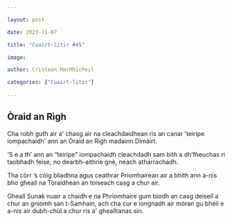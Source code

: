 ```yaml
---

layout: post

date: 2023-11-07

title: "Cuairt-litir #45"

image:

author: Crìstean MacMhìcheil

categories: ["Cuairt-litir"]
  
---
```


## Òraid an Rìgh

Cha robh guth air a' chasg air na cleachdaidhean ris an canar 'teiripe iompachaidh' ann an Òraid an Rìgh madainn Dimàirt.

‘S e a th’ ann an “teiripe” iompachaidh cleachdadh sam bith a dh’fheuchas ri taobhadh feise, no dearbh-aithne gnè, neach atharrachadh.

Tha còrr ’s còig bliadhna agus ceathrar Prìomhairean air a bhith ann a-nis bho gheall na Tòraidhean an toiseach casg a chur air.

Gheall Sunak nuair a chaidh e na Phrìomhaire gum biodh an casg deiseil a chur an gnìomh san t-Samhain, ach cha cur e iongnadh air mòran gu bheil e a-nis air dubh-chùl a chur ris a' ghealltanas sin.